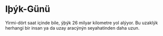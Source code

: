 # Iþýk-Günü

Yirmi-dört saat içinde bile, ýþýk 26 milyar kilometre yol alýyor. Bu uzaklýk
herhangi bir insan ya da uzay aracýnýn seyahatinden daha uzun.
